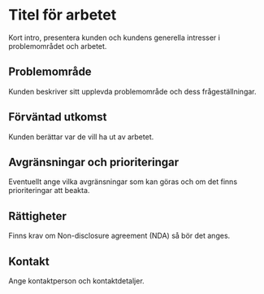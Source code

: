 Titel för arbetet
=====================

Kort intro, presentera kunden och kundens generella intresser i problemområdet och arbetet.



Problemområde 
---------------------

Kunden beskriver sitt upplevda problemområde och dess frågeställningar.



Förväntad utkomst
---------------------

Kunden berättar var de vill ha ut av arbetet.



Avgränsningar och prioriteringar
---------------------

Eventuellt ange vilka avgränsningar som kan göras och om det finns prioriteringar att beakta.



Rättigheter
---------------------

Finns krav om Non-disclosure agreement (NDA) så bör det anges.



Kontakt
---------------------

Ange kontaktperson och kontaktdetaljer.
